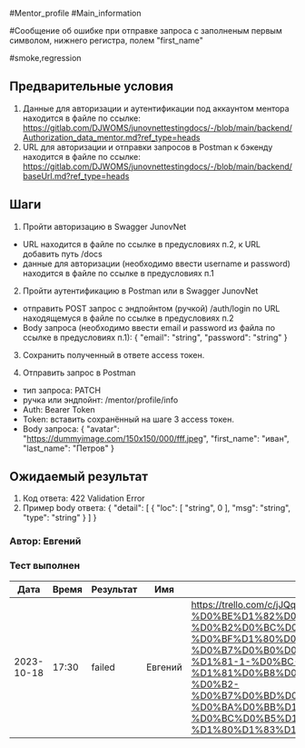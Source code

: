 #Mentor_profile #Main_information

#Сообщение об ошибке при отправке запроса с заполненым первым символом, нижнего регистра, полем "first_name"

#smoke,regression

## Предварительные условия
1. Данные для авторизации и аутентификации под аккаунтом ментора находится в файле по ссылке:
 https://gitlab.com/DJWOMS/junovnettestingdocs/-/blob/main/backend/Authorization_data_mentor.md?ref_type=heads
2. URL для авторизации и отправки запросов в Postman к бэкенду находится в файле по ссылке:
 https://gitlab.com/DJWOMS/junovnettestingdocs/-/blob/main/backend/baseUrl.md?ref_type=heads

## Шаги
1. Пройти авторизацию в Swagger JunovNet
- URL находится в файле по ссылке в предусловиях п.2, к URL добавить путь /docs
- данные для авторизации (необходимо ввести username и password) находится в файле по ссылке в предусловиях п.1 

2. Пройти аутентификацию в Postman или в Swagger JunovNet
- отправить POST запрос с эндпойнтом (ручкой) /auth/login по URL находящемуся в файле по ссылке в предусловиях п.2
- Body запроса (необходимо ввести email и password из файла по ссылке в предусловиях п.1): 
{
  "email": "string",
  "password": "string"
}

3. Сохранить полученный в ответе access токен.

4. Отправить запрос в Postman
- тип запроса: PATCH
- ручка или эндпойнт: /mentor/profile/info
- Auth: Bearer Token
- Token: вставить сохранённый на шаге 3 access токен.
- Body запроса: 
{
  "avatar": "https://dummyimage.com/150x150/000/fff.jpeg",
  "first_name": "иван",
  "last_name": "Петров"
}

## Ожидаемый результат
1. Код ответа: 422 Validation Error
2. Пример body ответа:
{
  "detail": [
    {
      "loc": [
        "string",
        0
      ],
      "msg": "string",
      "type": "string"
    }
  ]
}

### Автор: Евгений

### Тест выполнен
|     Дата    | Время | Результат   |   Имя  | Баг № Trello|
|     ---     |  ---  |    ---      |   ---  |      ---    |
|  2023-10-18 | 17:30 |   failed    | Евгений|https://trello.com/c/jJQq3UXu/21-%D0%BA%D0%BE%D0%B4-%D0%BE%D1%82%D0%B2%D0%B5%D1%82%D0%B0-200-%D0%B2%D0%BC%D0%B5%D1%81%D1%82%D0%BE-422-%D0%BF%D1%80%D0%B8-%D0%B7%D0%B0%D0%BF%D1%80%D0%BE%D1%81%D0%B5-%D1%81-1-%D0%BC-%D1%81%D0%B8%D0%BC%D0%B2%D0%BE%D0%BB%D0%BE%D0%BC-%D0%B2-%D0%B7%D0%BD%D0%B0%D1%87%D0%B5%D0%BD%D0%B8%D0%B8-%D0%BA%D0%BB%D1%8E%D1%87%D0%B0-position-%D0%BC%D0%B5%D1%82%D0%BE%D0%B4-patch-%D1%80%D1%83%D1%87%D0%BA%D0%B0-mentor-profile-info|